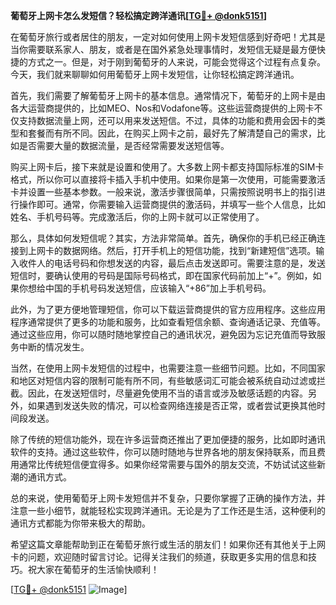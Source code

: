 **葡萄牙上网卡怎么发短信？轻松搞定跨洋通讯[[TG💪+ @donk5151](https://t.me/s/donk5151)]**

在葡萄牙旅行或者居住的朋友，一定对如何使用上网卡发短信感到好奇吧！尤其是当你需要联系家人、朋友，或者是在国外紧急处理事情时，发短信无疑是最方便快捷的方式之一。但是，对于刚到葡萄牙的人来说，可能会觉得这个过程有点复杂。今天，我们就来聊聊如何用葡萄牙上网卡发短信，让你轻松搞定跨洋通讯。

首先，我们需要了解葡萄牙上网卡的基本信息。通常情况下，葡萄牙的上网卡是由各大运营商提供的，比如MEO、Nos和Vodafone等。这些运营商提供的上网卡不仅支持数据流量上网，还可以用来发送短信。不过，具体的功能和费用会因卡的类型和套餐而有所不同。因此，在购买上网卡之前，最好先了解清楚自己的需求，比如是否需要大量的数据流量，是否经常需要发送短信等。

购买上网卡后，接下来就是设置和使用了。大多数上网卡都支持国际标准的SIM卡格式，所以你可以直接将卡插入手机中使用。如果你是第一次使用，可能需要激活卡并设置一些基本参数。一般来说，激活步骤很简单，只需按照说明书上的指引进行操作即可。通常，你需要输入运营商提供的激活码，并填写一些个人信息，比如姓名、手机号码等。完成激活后，你的上网卡就可以正常使用了。

那么，具体如何发短信呢？其实，方法非常简单。首先，确保你的手机已经正确连接到上网卡的数据网络。然后，打开手机上的短信功能，找到“新建短信”选项。输入收件人的电话号码和你想发送的内容，最后点击发送即可。需要注意的是，发送短信时，要确认使用的号码是国际号码格式，即在国家代码前加上“+”。例如，如果你想给中国的手机号码发送短信，应该输入“+86”加上手机号码。

此外，为了更方便地管理短信，你可以下载运营商提供的官方应用程序。这些应用程序通常提供了更多的功能和服务，比如查看短信余额、查询通话记录、充值等。通过这些应用，你可以随时随地掌控自己的通讯状况，避免因为忘记充值而导致服务中断的情况发生。

当然，在使用上网卡发短信的过程中，也需要注意一些细节问题。比如，不同国家和地区对短信内容的限制可能有所不同，有些敏感词汇可能会被系统自动过滤或拦截。因此，在发送短信时，尽量避免使用不当的语言或涉及敏感话题的内容。另外，如果遇到发送失败的情况，可以检查网络连接是否正常，或者尝试更换其他时间段发送。

除了传统的短信功能外，现在许多运营商还推出了更加便捷的服务，比如即时通讯软件的支持。通过这些软件，你可以随时随地与世界各地的朋友保持联系，而且费用通常比传统短信便宜得多。如果你经常需要与国外的朋友交流，不妨试试这些新潮的通讯方式。

总的来说，使用葡萄牙上网卡发短信并不复杂，只要你掌握了正确的操作方法，并注意一些小细节，就能轻松实现跨洋通讯。无论是为了工作还是生活，这种便利的通讯方式都能为你带来极大的帮助。

希望这篇文章能帮助到正在葡萄牙旅行或生活的朋友们！如果你还有其他关于上网卡的问题，欢迎随时留言讨论。记得关注我们的频道，获取更多实用的信息和技巧。祝大家在葡萄牙的生活愉快顺利！

[[TG💪+ @donk5151](https://t.me/s/donk5151) ![Image](https://i.postimg.cc/rwNCRYN7/Snipaste-2025-04-30-17-27-05.png)]